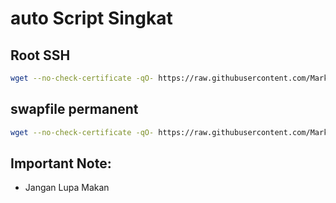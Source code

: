 # auto Script Singkat

## Root SSH
```bash
wget --no-check-certificate -qO- https://raw.githubusercontent.com/Mark-HDR/Pterodactyl/main/root.sh | bash && rm -f root.sh
```

## swapfile permanent
```bash
wget --no-check-certificate -qO- https://raw.githubusercontent.com/Mark-HDR/Pterodactyl/main/swapfile.sh | bash && rm -f swapfile.sh

```

## Important Note:
- Jangan Lupa Makan
